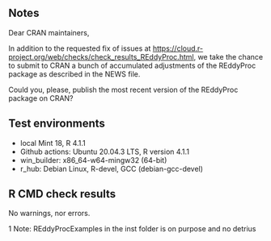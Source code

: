 ## Notes
Dear CRAN maintainers,

In addition to the requested fix of issues at https://cloud.r-project.org/web/checks/check_results_REddyProc.html, 
we take the chance to submit to CRAN a bunch of accumulated adjustments of
the REddyProc package as described in the NEWS file.

Could you, please, publish the most recent version of the REddyProc package
on CRAN?

## Test environments
* local Mint 18, R 4.1.1
* Github actions: Ubuntu 20.04.3 LTS, R version 4.1.1
* win_builder: x86_64-w64-mingw32 (64-bit)
* r_hub: Debian Linux, R-devel, GCC (debian-gcc-devel)

## R CMD check results
No warnings, nor errors.

1 Note:
REddyProcExamples in the inst folder is on purpose and no detrius

